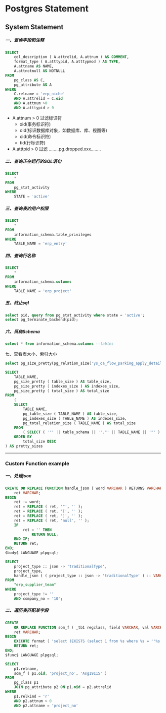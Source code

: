 # Postgres Statement

## System Statement

##### 一、查询字段和注释

```sql
SELECT
	col_description ( A.attrelid, A.attnum ) AS COMMENT,
	format_type ( A.atttypid, A.atttypmod ) AS TYPE,
	A.attname AS NAME,
	A.attnotnull AS NOTNULL 
FROM
	pg_class AS C,
	pg_attribute AS A 
WHERE
	C.relname = 'erp_niche' 
	AND A.attrelid = C.oid 
	AND A.attnum >0
	AND A.atttypid > 0
```
+ A.attnum > 0 过滤标识符
    + xid(事务标识符)
    + oid(标识数据库对象，如数据库、库、视图等)
    + cid(命令标识符)
    + tid(行标识符)
+ A.atttpid > 0 过滤 ........pg.dropped.xxx........
##### 二、查询正在运行的SQL语句

```sql
SELECT
	* 
FROM
	pg_stat_activity 
WHERE
	STATE = 'active'
```

##### 三、查询表的用户权限

```sql
SELECT
	* 
FROM
	information_schema.table_privileges 
WHERE
	TABLE_NAME = 'erp_entry'
```

##### 四、查询行名称

```sql
SELECT
	* 
FROM
	information_schema.columns 
WHERE
	TABLE_NAME = 'erp_project'
```

##### 五、终止sql

```sql
select pid, query from pg_stat_activity where state = 'active';
select pg_terminate_backend(pid);
```

##### 六、系统Schema

```sql
select * from information_schema.columns --tables
```

七、查看表大小、索引大小

```sql
select pg_size_pretty(pg_relation_size('ys_oa_flow_parking_apply_detail'))
```

```sql
SELECT 
	TABLE_NAME,
	pg_size_pretty ( table_size ) AS table_size,
	pg_size_pretty ( indexes_size ) AS indexes_size,
	pg_size_pretty ( total_size ) AS total_size 
FROM
	(
	SELECT 
		TABLE_NAME,
		pg_table_size ( TABLE_NAME ) AS table_size,
		pg_indexes_size ( TABLE_NAME ) AS indexes_size,
		pg_total_relation_size ( TABLE_NAME ) AS total_size 
	FROM
		( SELECT ( '"' || table_schema || '"."' || TABLE_NAME || '"' ) AS TABLE_NAME FROM information_schema.tables ) AS all_tables 
	ORDER BY
		total_size DESC 
) AS pretty_sizes
```






------

### Custom Function example

##### 一、处理json

```sql
CREATE OR REPLACE FUNCTION handle_json ( word VARCHAR ) RETURNS VARCHAR AS $body$ DECLARE
	ret VARCHAR;
BEGIN
	ret := word;
	ret = REPLACE ( ret, '"', '' );
	ret = REPLACE ( ret, '[', '' );
	ret = REPLACE ( ret, ']', '' );
	ret = REPLACE ( ret, 'null', '' );
	IF
		ret = '' THEN
			RETURN NULL;
	END IF;
	RETURN ret;
END;
$body$ LANGUAGE plpgsql;
```

```sql
SELECT
	project_type :: json -> 'traditionalType',
	project_type,
	handle_json ( ( project_type :: json -> 'traditionalType' ) :: VARCHAR ) 
FROM
	"erp_supplier_team" 
WHERE
	project_type != '' 
	AND company_no = '10';
```

##### 二、遍历表匹配某字段

```sql
CREATE 
	OR REPLACE FUNCTION som_f ( _tb1 regclass, field VARCHAR, val VARCHAR ) RETURNS VARCHAR AS $func$ DECLARE
	ret VARCHAR;
BEGIN
	EXECUTE format ( 'select (EXISTS (select 1 from %s where %s = ''%s''))', _tb1, field, val ) INTO ret;
	RETURN ret;
END;
$func$ LANGUAGE plpgsql;
```

```sql
SELECT
	p1.relname,
	som_f ( p1.oid, 'project_no', 'Asg19115' ) 
FROM
	pg_class p1
	JOIN pg_attribute p2 ON p1.oid = p2.attrelid 
WHERE
	p1.relkind = 'r' 
	AND p2.attnum > 0 
	AND p2.attname = 'project_no'
```




